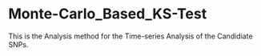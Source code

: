 # Monte-Carlo_Based_KS-Test
This is the Analysis method for the Time-series Analysis of the Candidiate SNPs.

